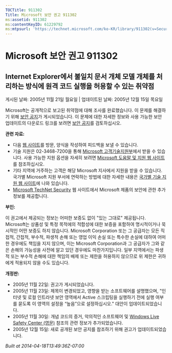 ```yaml
---
TOCTitle: 911302
Title: Microsoft 보안 권고 911302
ms:assetid: 911302
ms:contentKeyID: 61229792
ms:mtpsurl: 'https://technet.microsoft.com/ko-KR/library/911302(v=Security.10)'
---
```




Microsoft 보안 권고 911302
==========================

Internet Explorer에서 불일치 문서 개체 모델 개체를 처리하는 방식에 원격 코드 실행을 허용할 수 있는 취약점
---------------------------------------------------------------------------------------------------------

게시된 날짜: 2005년 11월 21일 월요일 | 업데이트된 날짜: 2005년 12월 15일 목요일

Microsoft는 공개적으로 보고된 취약점에 대해 조사를 완료했습니다. 이 문제를 해결하기 위해 [보안 공지](https://technet.microsoft.com/security/bulletin/ms05-054)가 게시되었습니다. 이 문제에 대한 자세한 정보와 사용 가능한 보안 업데이트의 다운로드 링크를 보려면 [보안 공지](https://technet.microsoft.com/security/bulletin/ms05-054)를 검토하십시오.

**관련 자료:**

-   다음 [웹 사이트](https://www.microsoft.com/korea/feedback/)를 방문, 양식을 작성하여 피드백을 보낼 수 있습니다.
-   기술 지원은 02-3468-7200을 통해 [Microsoft 고객기술지원부](https://go.microsoft.com/fwlink/?linkid=21131)에서 받을 수 있습니다. 사용 가능한 지원 옵션을 자세히 보려면 [Microsoft 도움말 및 지원 웹 사이트](https://support.microsoft.com/)를 참조하십시오.
-   기타 지역에 거주하는 고객은 해당 Microsoft 지사에서 지원을 받을 수 있습니다. 국가별 Microsoft 지원 부서에 연락하는 방법에 대한 자세한 내용은 [국가별 기술 지원 웹 사이트](https://go.microsoft.com/fwlink/?linkid=21155)에 나와 있습니다.
-   [Microsoft TechNet Security](https://www.microsoft.com/korea/technet/security/default.asp) 웹 사이트에서 Microsoft 제품의 보안에 관한 추가 정보를 제공합니다.

**부인:**

이 권고에서 제공되는 정보는 어떠한 보증도 없이 "있는 그대로" 제공됩니다. Microsoft는 상품성 및 특정 목적에의 적합성에 대한 보증을 포함하여 명시적이거나 묵시적인 어떤 보증도 하지 않습니다. Microsoft Corporation 또는 그 공급자는 모든 직접적, 간접적, 부수적, 파생적 손해 또는 영업 이익 손실 또는 특수한 손실에 대하여 어떠한 경우에도 책임을 지지 않으며, 이는 Microsoft Corporation과 그 공급자가 그와 같은 손해의 가능성을 사전에 알고 있던 경우에도 마찬가지입니다. 일부 지역에서는 파생적 또는 부수적 손해에 대한 책임의 배제 또는 제한을 허용하지 않으므로 위 제한은 귀하에게 적용되지 않을 수도 있습니다.

**개정판:**

-   2005년 11월 22일: 권고가 게시되었습니다.
-   2005년 11월 23일: 제목이 변경되었고, 영향을 받는 소프트웨어를 설명했으며, "인터넷 및 로컬 인트라넷 보안 영역에서 Active 스크립팅을 실행하기 전에 실행 여부를 묻도록 이 영역의 설정을 “높음”으로 설정하십시오." 대안이 업데이트되었습니다.
-   2005년 11월 30일: 개념 코드의 증거, 악의적인 소프트웨어 및 [Windows Live Safety Center (영문)](https://safety.live.com/) 참조의 관련 정보가 추가되었습니다.
-   2005년 12월 15일: 새로 공개된 보안 공지를 참조하기 위해 권고가 업데이트되었습니다.

*Built at 2014-04-18T13:49:36Z-07:00*
